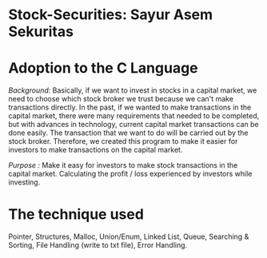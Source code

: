 # Stock-Securities: Sayur Asem Sekuritas

# Adoption to the C Language

*Background:*
Basically, if we want to invest in stocks in a capital market, we need to choose which stock broker we trust because we can't make transactions directly. In the past, if we wanted to make transactions in the capital market, there were many requirements that needed to be completed, but with advances in technology, current capital market transactions can be done easily. The transaction that we want to do will be carried out by the stock broker. Therefore, we created this program to make it easier for investors to make transactions on the capital market.

*Purpose :*
Make it easy for investors to make stock transactions in the capital market.
Calculating the profit / loss experienced by investors while investing.

# The technique used
Pointer, Structures, Malloc, Union/Enum, Linked List, Queue, Searching & Sorting, File Handling (write to txt file), Error Handling.
